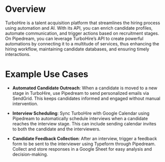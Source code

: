 # Overview

TurboHire is a talent acquisition platform that streamlines the hiring process using automation and AI. With its API, you can enrich candidate profiles, automate communication, and trigger actions based on recruitment stages. On Pipedream, you can leverage TurboHire’s API to create powerful automations by connecting it to a multitude of services, thus enhancing the hiring workflow, maintaining candidate databases, and ensuring timely interactions.

# Example Use Cases

- **Automated Candidate Outreach**: When a candidate is moved to a new stage in TurboHire, use Pipedream to send personalized emails via SendGrid. This keeps candidates informed and engaged without manual intervention.

- **Interview Scheduling**: Sync TurboHire with Google Calendar using Pipedream to automatically schedule interviews when a candidate reaches the interview stage. This can include sending calendar invites to both the candidate and the interviewers.

- **Candidate Feedback Collection**: After an interview, trigger a feedback form to be sent to the interviewer using Typeform through Pipedream. Collect and store responses in a Google Sheet for easy analysis and decision-making.
